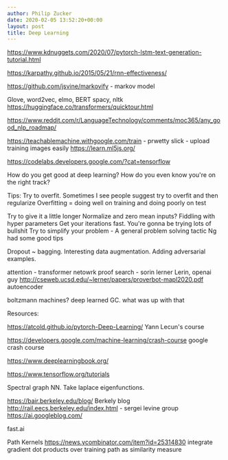 ```yaml
---
author: Philip Zucker
date: 2020-02-05 13:52:20+00:00
layout: post
title: Deep Learning
---
```


https://www.kdnuggets.com/2020/07/pytorch-lstm-text-generation-tutorial.html

https://karpathy.github.io/2015/05/21/rnn-effectiveness/

https://github.com/jsvine/markovify - markov model

Glove, word2vec, elmo, BERT
spacy, nltk
https://huggingface.co/transformers/quicktour.html


https://www.reddit.com/r/LanguageTechnology/comments/moc365/any_good_nlp_roadmap/

<script src="https://cdn.jsdelivr.net/npm/@tensorflow/tfjs@2.0.0/dist/tf.min.js"></script>
<script>
    console.log(tf.getBackend());
// Create a rank-2 tensor (matrix) matrix tensor from a multidimensional array.
const a = tf.tensor([[1, 2], [3, 4]]);
console.log('shape:', a.shape);
a.print();

// Or you can create a tensor from a flat array and specify a shape.
const shape = [2, 2];
const b = tf.tensor([1, 2, 3, 4], shape);
console.log('shape:', b.shape);
b.print();
const b = a.reshape([4, 1]);

 // Returns the multi dimensional array of values.
 a.array().then(array => console.log(array));
 // Returns the flattened data that backs the tensor.
 a.data().then(data => console.log(data));

const a = tf.tensor([[1, 2], [3, 4]]);
const y = tf.tidy(() => {
  const result = a.square().log().neg();
  return result;
});

</script>


https://teachablemachine.withgoogle.com/train - prwetty slick - upload training images easily
https://learn.ml5js.org/

https://codelabs.developers.google.com/?cat=tensorflow

How do you get good at deep learning?
How do you even know you're on the right track?




Tips:
Try to overfit. Sometimes I see people suggest try to overfit and then regularize
Overfitting = doing well on training and doing poorly on test

Try to give it a little longer
Normalize and zero mean inputs?
Fiddling with hyper parameters
Get your iterations fast. You're gonna be trying lots of bullshit
Try to simplify your problem - A general problem solving tactic
Ng had some good tips


Dropout ~ bagging. Interesting
data augmentation. Adding adversarial examples.


attention - transformer netowrk
proof search - sorin lerner Lerin, openai guy
http://cseweb.ucsd.edu/~lerner/papers/proverbot-mapl2020.pdf 
autoencoder

boltzmann machines?
deep learned GC. what was up with that

Resources:

https://atcold.github.io/pytorch-Deep-Learning/ Yann Lecun's course

https://developers.google.com/machine-learning/crash-course google crash course

https://www.deeplearningbook.org/

https://www.tensorflow.org/tutorials

Spectral graph NN. Take laplace eigenfunctions.

https://bair.berkeley.edu/blog/ Berkely blog
http://rail.eecs.berkeley.edu/index.html - sergei levine group
https://ai.googleblog.com/



fast.ai

Path Kernels https://news.ycombinator.com/item?id=25314830 integrate gradient dot products over training path as similarity measure
